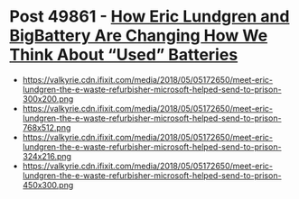 # Post 49861 - [How Eric Lundgren and BigBattery Are Changing How We Think About &#8220;Used&#8221; Batteries](https://www.ifixit.com/News/49861/how-eric-lundgren-and-bigbattery-are-changing-how-we-think-about-used-batteries)

- https://valkyrie.cdn.ifixit.com/media/2018/05/05172650/meet-eric-lundgren-the-e-waste-refurbisher-microsoft-helped-send-to-prison-300x200.png
- https://valkyrie.cdn.ifixit.com/media/2018/05/05172650/meet-eric-lundgren-the-e-waste-refurbisher-microsoft-helped-send-to-prison-768x512.png
- https://valkyrie.cdn.ifixit.com/media/2018/05/05172650/meet-eric-lundgren-the-e-waste-refurbisher-microsoft-helped-send-to-prison-324x216.png
- https://valkyrie.cdn.ifixit.com/media/2018/05/05172650/meet-eric-lundgren-the-e-waste-refurbisher-microsoft-helped-send-to-prison-450x300.png
